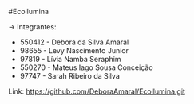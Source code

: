 #Ecollumina

-> Integrantes:

- 550412 - Debora da Silva Amaral
- 98655 - Levy Nascimento Junior
- 97819 - Lívia Namba Seraphim
- 550270 - Mateus Iago Sousa Conceição
- 97747 - Sarah Ribeiro da Silva

Link: https://github.com/DeboraAmaral/Ecollumina.git

